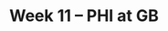 ---
layout: game
title: Week 11 – PHI at GB
season: 2014
game_id: 2014_11_PHI_GB
away_team: PHI
home_team: GB
---